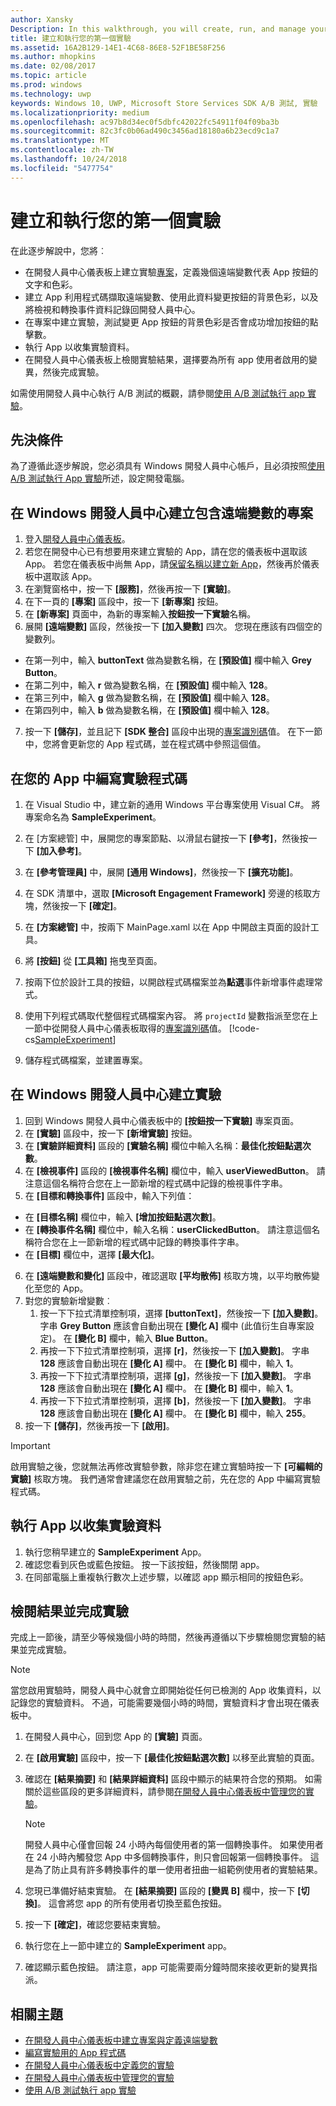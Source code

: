 ```yaml
---
author: Xansky
Description: In this walkthrough, you will create, run, and manage your first experiment with A/B testing.
title: 建立和執行您的第一個實驗
ms.assetid: 16A2B129-14E1-4C68-86E8-52F1BE58F256
ms.author: mhopkins
ms.date: 02/08/2017
ms.topic: article
ms.prod: windows
ms.technology: uwp
keywords: Windows 10, UWP, Microsoft Store Services SDK A/B 測試, 實驗
ms.localizationpriority: medium
ms.openlocfilehash: ac97b8d34ec0f5dbfc42022fc54911f04f09ba3b
ms.sourcegitcommit: 82c3fc0b06ad490c3456ad18180a6b23ecd9c1a7
ms.translationtype: MT
ms.contentlocale: zh-TW
ms.lasthandoff: 10/24/2018
ms.locfileid: "5477754"
---
```

# <a name="create-and-run-your-first-experiment"></a>建立和執行您的第一個實驗

在此逐步解說中，您將︰
* 在開發人員中心儀表板上建立實驗[專案](run-app-experiments-with-a-b-testing.md#terms)，定義幾個遠端變數代表 App 按鈕的文字和色彩。
* 建立 App 利用程式碼擷取遠端變數、使用此資料變更按鈕的背景色彩，以及將檢視和轉換事件資料記錄回開發人員中心。
* 在專案中建立實驗，測試變更 App 按鈕的背景色彩是否會成功增加按鈕的點擊數。
* 執行 App 以收集實驗資料。
* 在開發人員中心儀表板上檢閱實驗結果，選擇要為所有 app 使用者啟用的變異，然後完成實驗。

如需使用開發人員中心執行 A/B 測試的概觀，請參閱[使用 A/B 測試執行 app 實驗](run-app-experiments-with-a-b-testing.md)。

## <a name="prerequisites"></a>先決條件

為了遵循此逐步解說，您必須具有 Windows 開發人員中心帳戶，且必須按照[使用 A/B 測試執行 App 實驗](run-app-experiments-with-a-b-testing.md)所述，設定開發電腦。

## <a name="create-a-project-with-remote-variables-in-windows-dev-center"></a>在 Windows 開發人員中心建立包含遠端變數的專案

1. 登入[開發人員中心儀表板](https://dev.windows.com/overview)。
2. 若您在開發中心已有想要用來建立實驗的 App，請在您的儀表板中選取該 App。 若您在儀表板中尚無 App，請[保留名稱以建立新 App](../publish/create-your-app-by-reserving-a-name.md)，然後再於儀表板中選取該 App。
3. 在瀏覽窗格中，按一下 **\[服務\]**，然後再按一下 **\[實驗\]**。
4. 在下一頁的 **\[專案\]** 區段中，按一下 **\[新專案\]** 按鈕。
5. 在 **\[新專案\]** 頁面中，為新的專案輸入**按鈕按一下實驗**名稱。
6. 展開 **\[遠端變數\]** 區段，然後按一下 **\[加入變數\]** 四次。 您現在應該有四個空的變數列。
  * 在第一列中，輸入 **buttonText** 做為變數名稱，在 **\[預設值\]** 欄中輸入 **Grey Button**。
  * 在第二列中，輸入 **r** 做為變數名稱，在 **\[預設值\]** 欄中輸入 **128**。
  * 在第三列中，輸入 **g** 做為變數名稱，在 **\[預設值\]** 欄中輸入 **128**。
  * 在第四列中，輸入 **b** 做為變數名稱，在 **\[預設值\]** 欄中輸入 **128**。
7. 按一下 **\[儲存\]**，並且記下 **\[SDK 整合\]** 區段中出現的[專案識別碼](run-app-experiments-with-a-b-testing.md#terms)值。 在下一節中，您將會更新您的 App 程式碼，並在程式碼中參照這個值。

## <a name="code-the-experiment-in-your-app"></a>在您的 App 中編寫實驗程式碼

1. 在 Visual Studio 中，建立新的通用 Windows 平台專案使用 Visual C#。 將專案命名為 **SampleExperiment**。
2. 在 \[方案總管\] 中，展開您的專案節點、以滑鼠右鍵按一下 **\[參考\]**，然後按一下 **\[加入參考\]**。
3. 在 **\[參考管理員\]** 中，展開 **\[通用 Windows\]**，然後按一下 **\[擴充功能\]**。
4. 在 SDK 清單中，選取 **\[Microsoft Engagement Framework\]** 旁邊的核取方塊，然後按一下 **\[確定\]**。
5. 在 **\[方案總管\]** 中，按兩下 MainPage.xaml 以在 App 中開啟主頁面的設計工具。
6. 將 **\[按鈕\]**  從 **\[工具箱\]** 拖曳至頁面。
7. 按兩下位於設計工具的按鈕，以開啟程式碼檔案並為**點選**事件新增事件處理常式。  
8. 使用下列程式碼取代整個程式碼檔案內容。 將 ```projectId``` 變數指派至您在上一節中從開發人員中心儀表板取得的[專案識別碼](run-app-experiments-with-a-b-testing.md#terms)值。
    [!code-cs[SampleExperiment](./code/StoreSDKSamples/cs/ExperimentPage.xaml.cs#SampleExperiment)]

9. 儲存程式碼檔案，並建置專案。

## <a name="create-the-experiment-in-windows-dev-center"></a>在 Windows 開發人員中心建立實驗

1. 回到 Windows 開發人員中心儀表板中的 **\[按鈕按一下實驗\]** 專案頁面。
2. 在 **\[實驗\]** 區段中，按一下 **\[新增實驗\]** 按鈕。
3. 在 **\[實驗詳細資料\]** 區段的 **\[實驗名稱\]** 欄位中輸入名稱：**最佳化按鈕點選次數**。
4. 在 **\[檢視事件\]** 區段的 **\[檢視事件名稱\]** 欄位中，輸入 **userViewedButton**。 請注意這個名稱符合您在上一節新增的程式碼中記錄的檢視事件字串。
5. 在 **\[目標和轉換事件\]** 區段中，輸入下列值：
  * 在 **\[目標名稱\]** 欄位中，輸入 **\[增加按鈕點選次數\]**。
  * 在 **\[轉換事件名稱\]** 欄位中，輸入名稱：**userClickedButton**。 請注意這個名稱符合您在上一節新增的程式碼中記錄的轉換事件字串。
  * 在 **\[目標\]** 欄位中，選擇 **\[最大化\]**。
6. 在 **\[遠端變數和變化\]** 區段中，確認選取 **\[平均散佈\]** 核取方塊，以平均散佈變化至您的 App。
7. 對您的實驗新增變數︰
    1. 按一下下拉式清單控制項，選擇 **\[buttonText\]**，然後按一下 **\[加入變數\]**。 字串 **Grey Button** 應該會自動出現在 **\[變化 A\]** 欄中 (此值衍生自專案設定)。 在 **\[變化 B\]** 欄中，輸入 **Blue Button**。
    2. 再按一下下拉式清單控制項，選擇 **\[r\]**，然後按一下 **\[加入變數\]**。 字串 **128** 應該會自動出現在 **\[變化 A\]** 欄中。 在 **\[變化 B\]** 欄中，輸入 **1**。
    3. 再按一下下拉式清單控制項，選擇 **\[g\]**，然後按一下 **\[加入變數\]**。 字串 **128** 應該會自動出現在 **\[變化 A\]** 欄中。 在 **\[變化 B\]** 欄中，輸入 **1**。  
    4. 再按一下下拉式清單控制項，選擇 **\[b\]**，然後按一下 **\[加入變數\]**。 字串 **128** 應該會自動出現在 **\[變化 A\]** 欄中。 在 **\[變化 B\]** 欄中，輸入 **255**。  
8. 按一下 **\[儲存\]**，然後再按一下 **\[啟用\]**。

> [!IMPORTANT]
> 啟用實驗之後，您就無法再修改實驗參數，除非您在建立實驗時按一下 **\[可編輯的實驗\]** 核取方塊。 我們通常會建議您在啟用實驗之前，先在您的 App 中編寫實驗程式碼。

## <a name="run-the-app-to-gather-experiment-data"></a>執行 App 以收集實驗資料

1. 執行您稍早建立的 **SampleExperiment** App。
2. 確認您看到灰色或藍色按鈕。 按一下該按鈕，然後關閉 app。
3. 在同部電腦上重複執行數次上述步驟，以確認 app 顯示相同的按鈕色彩。

## <a name="review-the-results-and-complete-the-experiment"></a>檢閱結果並完成實驗

完成上一節後，請至少等候幾個小時的時間，然後再遵循以下步驟檢閱您實驗的結果並完成實驗。

> [!NOTE]
> 當您啟用實驗時，開發人員中心就會立即開始從任何已檢測的 App 收集資料，以記錄您的實驗資料。 不過，可能需要幾個小時的時間，實驗資料才會出現在儀表板中。

1. 在開發人員中心，回到您 App 的 **\[實驗\]** 頁面。
2. 在 **\[啟用實驗\]** 區段中，按一下 **\[最佳化按鈕點選次數\]** 以移至此實驗的頁面。
3. 確認在 **\[結果摘要\]** 和 **\[結果詳細資料\]** 區段中顯示的結果符合您的預期。 如需關於這些區段的更多詳細資料，請參閱[在開發人員中心儀表板中管理您的實驗](manage-your-experiment.md#review-the-results-of-your-experiment)。
    > [!NOTE]
    > 開發人員中心僅會回報 24 小時內每個使用者的第一個轉換事件。 如果使用者在 24 小時內觸發您 App 中多個轉換事件，則只會回報第一個轉換事件。 這是為了防止具有許多轉換事件的單一使用者扭曲一組範例使用者的實驗結果。

4. 您現已準備好結束實驗。 在 **\[結果摘要\]** 區段的 **\[變異 B\]** 欄中，按一下 **\[切換\]**。 這會將您 app 的所有使用者切換至藍色按鈕。
5. 按一下 **\[確定\]**，確認您要結束實驗。
6. 執行您在上一節中建立的 **SampleExperiment** app。
7. 確認顯示藍色按鈕。 請注意，app 可能需要兩分鐘時間來接收更新的變異指派。

## <a name="related-topics"></a>相關主題

* [在開發人員中心儀表板中建立專案與定義遠端變數](create-a-project-and-define-remote-variables-in-the-dev-center-dashboard.md)
* [編寫實驗用的 App 程式碼](code-your-experiment-in-your-app.md)
* [在開發人員中心儀表板中定義您的實驗](define-your-experiment-in-the-dev-center-dashboard.md)
* [在開發人員中心儀表板中管理您的實驗](manage-your-experiment.md)
* [使用 A/B 測試執行 app 實驗](run-app-experiments-with-a-b-testing.md)
